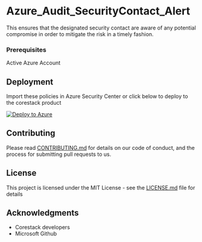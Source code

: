 
# Azure_Audit_SecurityContact_Alert

This ensures that the designated security contact are aware of any potential compromise in order to mitigate the risk in a timely fashion.

### Prerequisites

Active Azure Account

## Deployment

Import these policies in Azure Security Center or click below to deploy to the corestack product 

[![Deploy to Azure](https://docs.corestack.io/wp-content/uploads/2019/09/deploy-to-corestack.svg)](http://devserver.corestack.io/policy?repositories=github&external_redirect=true&name=Azure_Audit_SecurityContact_Alert&engine_type=azure_policy&services=Azure&severity=high&classification=Security&sub_classification=Monitoring&url=https://github.com/corestacklabs/Policies.git&path=Azure/Azure_Policy/Azure_Audit_SecurityContact_Alert&recommendation_name=Azure_Audit_SecurityContact_Alert#/tenant)

## Contributing

Please read [CONTRIBUTING.md](https://gist.github.com/karthick-kk/30e4fd3f279492b4f040d5cd569d21d0) for details on our code of conduct, and the process for submitting pull requests to us.

## License

This project is licensed under the MIT License - see the [LICENSE.md](LICENSE.md) file for details

## Acknowledgments

* Corestack developers
* Microsoft Github

